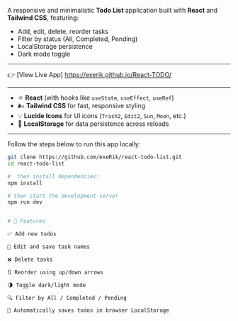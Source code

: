 <!-- # 📝 React Todo List App -->

A responsive and minimalistic **Todo List** application built with **React** and **Tailwind CSS**, featuring:

- Add, edit, delete, reorder tasks
- Filter by status (All, Completed, Pending)
- LocalStorage persistence
- Dark mode toggle

---

<!-- ## 🚀 Live Demo -->

👉 [View Live App]
https://exerik.github.io/React-TODO/


---

<!-- ## 🛠️ Technologies Used -->

- ⚛️ **React** (with hooks like `useState`, `useEffect`, `useRef`)
- 🌬️ **Tailwind CSS** for fast, responsive styling
- 💡 **Lucide Icons** for UI icons (`Trash2`, `Edit2`, `Sun`, `Moon`, etc.)
- 🧠 **LocalStorage** for data persistence across reloads

---

<!-- ## ⚙️ Setup Instructions -->

Follow the steps below to run this app locally:

<!-- ### 1. Clone the Repository -->

```bash
git clone https://github.com/exeRik/react-todo-list.git
cd react-todo-list

#  then install dependencies:
npm install

# then start the development server 
npm run dev


# 🙌 Features

✅ Add new todos

📝 Edit and save task names

❌ Delete tasks

🔃 Reorder using up/down arrows

🌗 Toggle dark/light mode

🔍 Filter by All / Completed / Pending

💾 Automatically saves todos in browser LocalStorage

